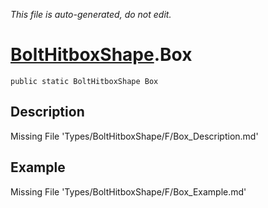 *This file is auto-generated, do not edit.*

# [BoltHitboxShape](Types/BoltHitboxShape.md).Box
`public static BoltHitboxShape Box`
## Description
Missing File 'Types/BoltHitboxShape/F/Box_Description.md'
## Example
Missing File 'Types/BoltHitboxShape/F/Box_Example.md'
